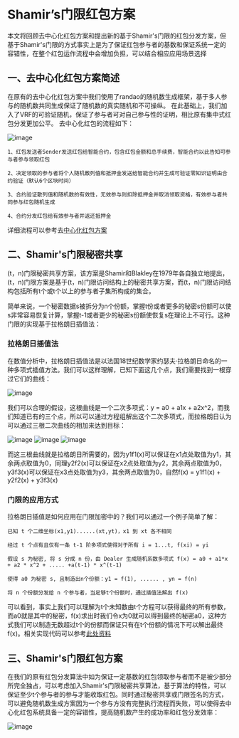 # Shamir’s门限红包方案

本文将回顾去中心化红包方案和提出新的基于Shamir's门限的红包分发方案，但基于Shamir's门限的方式事实上是为了保证红包参与者的基数和保证系统一定的容错性，在整个红包运作流程中会增加负担，可以结合相应应用场景选择

## 一、去中心化红包方案简述

在原有的去中心化红包方案中我们使用了randao的随机数生成框架，基于多人参与的随机数共同生成保证了随机数的真实随机和不可操纵。
在此基础上，我们加入了VRF的可验证随机，保证了参与者可对自己参与性的证明，相比原有集中式红包分发更加公平。
去中心化红包的流程如下：

![image](https://github.com/Han-sx/Random-number-generator/blob/main/image/random.png)

    1、红包发送者Sender发送红包给智能合约，包含红包金额和总手续费，智能合约以此告知可参与者参与领取红包
    
    2、决定领取的参与者将个人随机散列值和抵押金发送给智能合约并生成可验证零知识证明由合约验证（默认6个区块时间）
    
    3、合约验证散列值和随机数的有效性，无效参与则扣除抵押金并取消领取资格，有效参与者共同参与红包随机生成
    
    4、合约分发红包给有效参与者并返还抵押金

详细流程可以参考去[中心化红包方案](https://github.com/chainx-org/chainx-technical-archive/blob/main/The%20decentralized%20red%20envelope/%E5%8E%BB%E4%B8%AD%E5%BF%83%E5%8C%96%E7%BA%A2%E5%8C%85.pdf)

## 二、Shamir's门限秘密共享

(t，n)门限秘密共享方案，该方案是Shamir和Blakley在1979年各自独立地提出，(t，n)门限方案是基于(t，n)门限访问结构上的秘密共享方案，而(t，n)门限访问结构包括所有t个或t个以上的参与者子集所构成的集合。

简单来说，一个秘密数据s被拆分为n个份额，掌握t份或者更多的秘密s份额可以使s非常容易恢复计算，掌握t-1或者更少的秘密s份额使恢复s在理论上不可行。这种门限的实现基于拉格朗日插值法：

### 拉格朗日插值法

在数值分析中，拉格朗日插值法是以法国18世纪数学家约瑟夫·拉格朗日命名的一种多项式插值方法。我们可以这样理解，已知下面这几个点，我们需要找到一根穿过它们的曲线：

![image](https://github.com/Han-sx/Random-number-generator/blob/main/image/random_1.png)

我们可以合理的假设，这根曲线是一个二次多项式：y = a0 + a1x + a2x^2，而我们知道已有的三个点，所以可以通过方程组解出这个二次多项式，而拉格朗日认为可以通过三根二次曲线的相加来达到目标：

![image](https://github.com/Han-sx/Random-number-generator/blob/main/image/random_2.png)
![image](https://github.com/Han-sx/Random-number-generator/blob/main/image/random_3.png)
![image](https://github.com/Han-sx/Random-number-generator/blob/main/image/random_4.png)

而这三根曲线就是拉格朗日所需要的，因为y1f1(x)可以保证在x1点处取值为y1，其余两点取值为0，同理y2f2(x)可以保证在x2点处取值为y2，其余两点取值为0，y3f3(x)可以保证在x3点处取值为y3，其余两点取值为0，自然f(x) = y1f1(x) + y2f2(x) + y3f3(x)

### 门限的应用方式

拉格朗日插值是如何应用在门限加密中的？我们可以通过一个例子简单了解：

    已知 t 个二维坐标(x1,y1)......(xt,yt)，x1 到 xt 各不相同
    
    经过 t 个点有且仅有一条 t-1 阶多项式使得对于所有 i = 1...t, f(xi) = yi
    
    假设 s 为秘密, 将 s 分成 n 份，由 Dealer 生成随机系数多项式 f(x) = a0 + a1*x + a2 * x^2 + ..... +a(t-1) * x^(t-1)
    
    使得 a0 为秘密 s, 且制造出n个份额：y1 = f(1), ...... , yn = f(n)
    
    将 n 个份额分发给 n 个参与者，当足够t个份额时，通过插值法解出 f(x)

可以看到，事实上我们可以理解为t个未知数由t个方程可以获得最终的所有参数，而a0就是其中的秘密，f(x)求出时我们令x为0就可以得到最终的秘密a0，这种方式我们可以制造无数超过t个的份额而保证只有在t个份额的情况下可以解出最终f(x)。相关实现代码可以参考[此处资料](https://github.com/randao/randao)

## 三、Shamir's门限红包方案

在我们的原有红包分发算法中如为保证一定基数的红包领取参与者而不是被少部分所完全独占，可以考虑加入Shamir's门限秘密共享算法，基于算法的特性，可以保证至少t个参与者的参与才能收取红包。同时通过秘密共享或门限签名的方式，可以避免随机数生成方案因为一个参与方没有完整执行流程而失败，可以使得去中心化红包系统具备一定的容错性，提高随机数产生的成功率和红包分发效率：

![image](https://github.com/Han-sx/Random-number-generator/blob/main/image/random_5.png)
